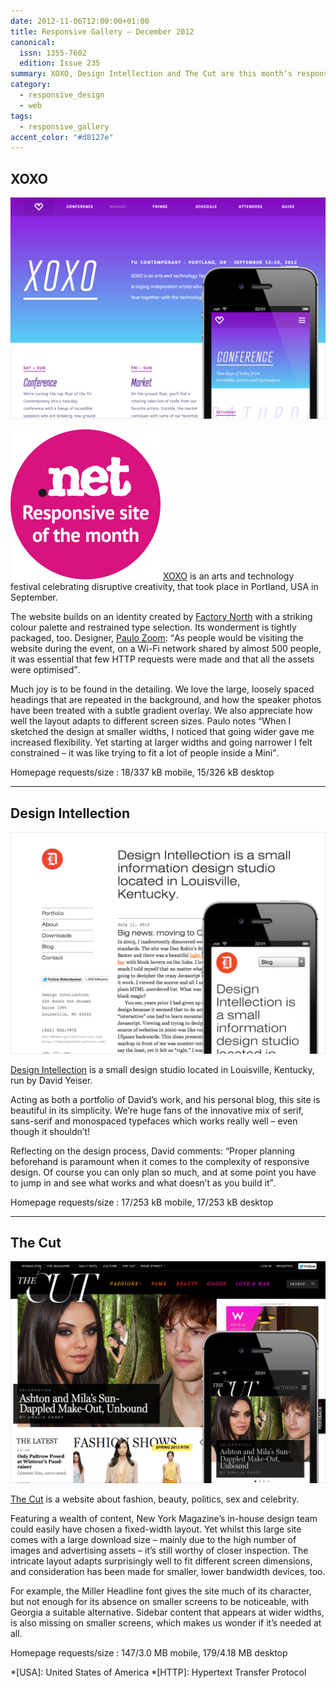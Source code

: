 ```yaml
---
date: 2012-11-06T12:00:00+01:00
title: Responsive Gallery – December 2012
canonical:
  issn: 1355-7602
  edition: Issue 235
summary: XOXO, Design Intellection and The Cut are this month’s responsive recommendations.
category:
  - responsive_design
  - web
tags:
  - responsive_gallery
accent_color: "#d8127e"
---
```


## XOXO

![XOXO homepage on a mobile phone with a screenshot of the desktop layout behind.](/media/2012/311/a1/xoxo.png)

![Responsive site of the month](/media/2012/143/a2/site_of_the_month.svg) [XOXO][1] is an arts and technology festival celebrating disruptive creativity, that took place in Portland, USA in September.

The website builds on an identity created by [Factory North][2] with a striking colour palette and restrained type selection. Its wonderment is tightly packaged, too. Designer, [Paulo Zoom][3]: <q>As people would be visiting the website during the event, on a Wi-Fi network shared by almost 500 people, it was essential that few HTTP requests were made and that all the assets were optimised</q>.

Much joy is to be found in the detailing. We love the large, loosely spaced headings that are repeated in the background, and how the speaker photos have been treated with a subtle gradient overlay. We also appreciate how well the layout adapts to different screen sizes. Paulo notes <q>When I sketched the design at smaller widths, I noticed that going wider gave me increased flexibility. Yet starting at larger widths and going narrower I felt constrained – it was like trying to fit a lot of people inside a Mini</q>.

Homepage requests/size
: 18/337 kB mobile, 15/326 kB desktop

---

## Design Intellection

![Design Intellection homepage on a mobile phone with a screenshot of the desktop layout behind.](/media/2012/311/a1/design_intellection.png)

[Design Intellection][4] is a small design studio located in Louisville, Kentucky, run by David Yeiser.

Acting as both a portfolio of David’s work, and his personal blog, this site is beautiful in its simplicity. We’re huge fans of the innovative mix of serif, sans-serif and monospaced typefaces which works really well – even though it shouldn’t!

Reflecting on the design process, David comments: <q>Proper planning beforehand is paramount when it comes to the complexity of responsive design. Of course you can only plan so much, and at some point you have to jump in and see what works and what doesn’t as you build it</q>.

Homepage requests/size
: 17/253 kB mobile, 17/253 kB desktop

---

## The Cut

![The Cut homepage on a mobile phone with a screenshot of the desktop layout behind.](/media/2012/311/a1/the_cut.png)

[The Cut][5] is a website about fashion, beauty, politics, sex and celebrity.

Featuring a wealth of content, New York Magazine’s in-house design team could easily have chosen a fixed-width layout. Yet whilst this large site comes with a large download size – mainly due to the high number of images and advertising assets – it’s still worthy of closer inspection. The intricate layout adapts surprisingly well to fit different screen dimensions, and consideration has been made for smaller, lower bandwidth devices, too.

For example, the Miller Headline font gives the site much of its character, but not enough for its absence on smaller screens to be noticeable, with Georgia a suitable alternative. Sidebar content that appears at wider widths, is also missing on smaller screens, which makes us wonder if it’s needed at all.

Homepage requests/size
: 147/3.0 MB mobile, 179/4.18 MB desktop

[1]: https://2012.xoxofest.com
[2]: https://factorynorth.com
[3]: https://paulozoom.com
[4]: https://designintellection.com
[5]: https://nymag.com/thecut/

*[USA]: United States of America
*[HTTP]: Hypertext Transfer Protocol
